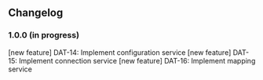 ## Changelog

### 1.0.0 (in progress)

[new feature] DAT-14: Implement configuration service
[new feature] DAT-15: Implement connection service
[new feature] DAT-16: Implement mapping service

